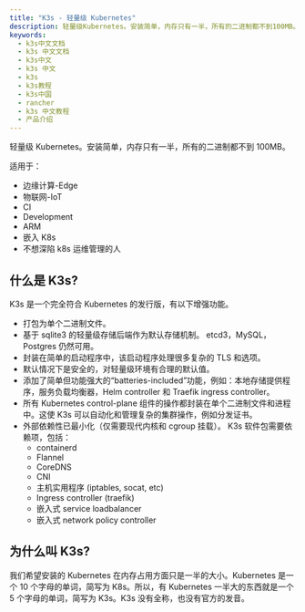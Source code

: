 ```yaml
---
title: "K3s - 轻量级 Kubernetes"
description: 轻量级Kubernetes。安装简单，内存只有一半，所有的二进制都不到100MB。
keywords:
  - k3s中文文档
  - k3s 中文文档
  - k3s中文
  - k3s 中文
  - k3s
  - k3s教程
  - k3s中国
  - rancher
  - k3s 中文教程
  - 产品介绍
---
```


轻量级 Kubernetes。安装简单，内存只有一半，所有的二进制都不到 100MB。

适用于：

- 边缘计算-Edge
- 物联网-IoT
- CI
- Development
- ARM
- 嵌入 K8s
- 不想深陷 k8s 运维管理的人

## 什么是 K3s?

K3s 是一个完全符合 Kubernetes 的发行版，有以下增强功能。

- 打包为单个二进制文件。
- 基于 sqlite3 的轻量级存储后端作为默认存储机制。 etcd3，MySQL，Postgres 仍然可用。
- 封装在简单的启动程序中，该启动程序处理很多复杂的 TLS 和选项。
- 默认情况下是安全的，对轻量级环境有合理的默认值。
- 添加了简单但功能强大的“batteries-included”功能，例如：本地存储提供程序，服务负载均衡器，Helm controller 和 Traefik ingress controller。
- 所有 Kubernetes control-plane 组件的操作都封装在单个二进制文件和进程中。这使 K3s 可以自动化和管理复杂的集群操作，例如分发证书。
- 外部依赖性已最小化（仅需要现代内核和 cgroup 挂载）。 K3s 软件包需要依赖项，包括：
  - containerd
  - Flannel
  - CoreDNS
  - CNI
  - 主机实用程序 (iptables, socat, etc)
  - Ingress controller (traefik)
  - 嵌入式 service loadbalancer
  - 嵌入式 network policy controller

## 为什么叫 K3s?

我们希望安装的 Kubernetes 在内存占用方面只是一半的大小。Kubernetes 是一个 10 个字母的单词，简写为 K8s。所以，有 Kubernetes 一半大的东西就是一个 5 个字母的单词，简写为 K3s。K3s 没有全称，也没有官方的发音。
